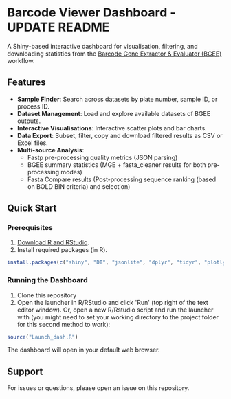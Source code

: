# Barcode Viewer Dashboard - UPDATE README
A Shiny-based interactive dashboard for visualisation, filtering, and downloading statistics from the [Barcode Gene Extractor & Evaluator (BGEE)](https://github.com/bge-barcoding/BGEE) workflow.


## Features
- **Sample Finder**: Search across datasets by plate number, sample ID, or process ID.
- **Dataset Management**: Load and explore available datasets of BGEE outputs.
- **Interactive Visualisations**: Interactive scatter plots and bar charts.
- **Data Export**: Subset, filter, copy and download filtered results as CSV or Excel files.
- **Multi-source Analysis**: 
  - Fastp pre-processing quality metrics (JSON parsing)
  - BGEE summary statistics (MGE + fasta_cleaner results for both pre-processing modes)
  - Fasta Compare results (Post-processing sequence ranking (based on BOLD BIN criteria) and selection)


## Quick Start
### Prerequisites
1. [Download R and RStudio](https://posit.co/download/rstudio-desktop/).
2. Install required packages (in R).
```r
install.packages(c("shiny", "DT", "jsonlite", "dplyr", "tidyr", "plotly", "shinyjs"))
```
### Running the Dashboard
1. Clone this repository
2. Open the launcher in R/RStudio and click 'Run' (top right of the text editor window). Or, open a new R/Rstudio script and run the launcher with (you might need to set your working directory to the project folder for this second method to work):
```r
source("Launch_dash.R")
```
The dashboard will open in your default web browser.


## Support
For issues or questions, please open an issue on this repository.
